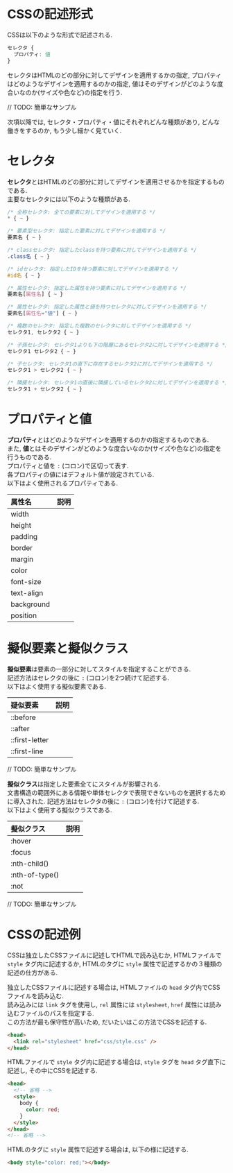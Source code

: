 # CSSの記述形式
CSSは以下のような形式で記述される.

```css
セレクタ {
  プロパティ: 値
}
```

セレクタはHTMLのどの部分に対してデザインを適用するかの指定, プロパティはどのようなデザインを適用するのかの指定, 値はそのデザインがどのような度合いなのか(サイズや色など)の指定を行う.  

// TODO: 簡単なサンプル

次項以降では, セレクタ・プロパティ・値にそれぞれどんな種類があり, どんな働きをするのか, もう少し細かく見ていく.

# セレクタ
**セレクタ**とはHTMLのどの部分に対してデザインを適用させるかを指定するものである.  
主要なセレクタには以下のような種類がある.

```css
/* 全称セレクタ: 全ての要素に対してデザインを適用する */
* { ~ }

/* 要素型セレクタ: 指定した要素に対してデザインを適用する */
要素名 { ~ }

/* classセレクタ: 指定したclassを持つ要素に対してデザインを適用する */
.class名 { ~ }

/* idセレクタ: 指定したIDを持つ要素に対してデザインを適用する */
#id名 { ~ }

/* 属性セレクタ: 指定した属性を持つ要素に対してデザインを適用する */
要素名[属性名] { ~ }

/* 属性セレクタ: 指定した属性と値を持つセレクタに対してデザインを適用する */
要素名[属性名="値"] { ~ }

/* 複数のセレクタ: 指定した複数のセレクタに対してデザインを適用する */
セレクタ1, セレクタ2 { ~ }

/* 子孫セレクタ: セレクタ1よりも下の階層にあるセレクタ2に対してデザインを適用する */
セレクタ1 セレクタ2 { ~ }

/* 子セレクタ: セレクタ1の直下に存在するセレクタ2に対してデザインを適用する */
セレクタ1 > セレクタ2 { ~ }

/* 隣接セレクタ: セレクタ1の直後に隣接しているセレクタ2に対してデザインを適用する */
セレクタ1 + セレクタ2 { ~ }
```

# プロパティと値
**プロパティ**とはどのようなデザインを適用するのかの指定するものである.  
また, **値**とはそのデザインがどのような度合いなのか(サイズや色など)の指定を行うものである.  
プロパティと値を `:` (コロン)で区切って表す.  
各プロパティの値にはデフォルト値が設定されている.  
以下はよく使用されるプロパティである.

|属性名|説明|
|:--|:--|
|width||
|height||
|padding||
|border||
|margin||
|color||
|font-size||
|text-align||
|background||
|position||

# 擬似要素と擬似クラス
**擬似要素**は要素の一部分に対してスタイルを指定することができる.  
記述方法はセレクタの後に `:` (コロン)を2つ続けて記述する.  
以下はよく使用する擬似要素である.

|疑似要素|説明|
|:--|:--|
|::before||
|::after||
|::first-letter||
|::first-line||

// TODO: 簡単なサンプル

**擬似クラス**は指定した要素全てにスタイルが影響される.  
文書構造の範囲外にある情報や単体セレクタで表現できないものを選択するために導入された.
記述方法はセレクタの後に `:` (コロン)を付けて記述する.  
以下はよく使用する擬似クラスである.

|擬似クラス|説明|
|:--|:--|
|:hover||
|:focus||
|:nth-child()||
|:nth-of-type()||
|:not||

// TODO: 簡単なサンプル

# CSSの記述例
CSSは独立したCSSファイルに記述してHTMLで読み込むか, HTMLファイルで `style` タグ内に記述するか, HTMLのタグに `style` 属性で記述するかの３種類の記述の仕方がある.

独立したCSSファイルに記述する場合は, HTMLファイルの `head` タグ内でCSSファイルを読み込む.  
読み込みには `link` タグを使用し, `rel` 属性には `stylesheet`, `href` 属性には読み込むファイルのパスを指定する.  
この方法が最も保守性が高いため, だいたいはこの方法でCSSを記述する.

```html
<head>
  <link rel="stylesheet" href="css/style.css" />
</head>
```

HTMLファイルで `style` タグ内に記述する場合は, `style` タグを `head` タグ直下に記述し, その中にCSSを記述する.

```html
<head>
  <!-- 省略 -->
  <style>
    body {
      color: red;
    }
  </style>
</head>
<!-- 省略 -->
```

HTMLのタグに `style` 属性で記述する場合は, 以下の様に記述する.

```html
<body style="color: red;"></body>
```
